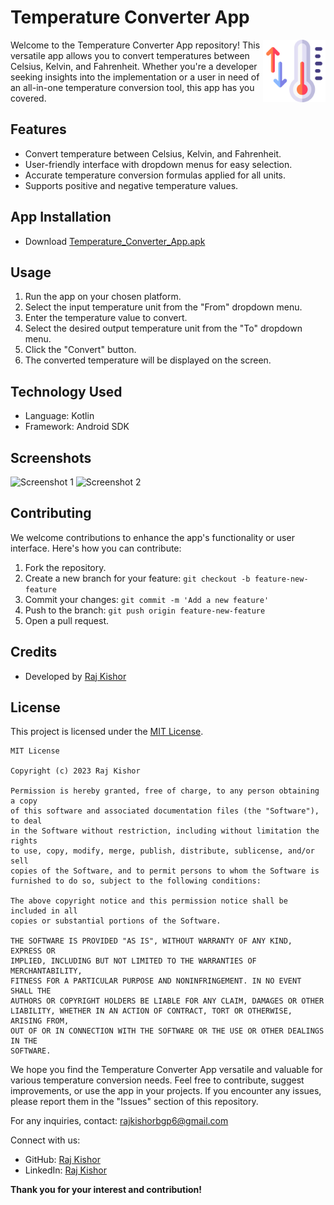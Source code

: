 # Temperature Converter App

<img align="right" alt="Coding" width="100" src="app/src/main/res/drawable/is_temperature.png">

Welcome to the Temperature Converter App repository! This versatile app allows you to convert temperatures between Celsius, Kelvin, and Fahrenheit. Whether you're a developer seeking insights into the implementation or a user in need of an all-in-one temperature conversion tool, this app has you covered.

## Features

- Convert temperature between Celsius, Kelvin, and Fahrenheit.
- User-friendly interface with dropdown menus for easy selection.
- Accurate temperature conversion formulas applied for all units.
- Supports positive and negative temperature values.

## App Installation

- Download [Temperature_Converter_App.apk](https://github.com/rajkishorbgp/Android-Apps/blob/main/TemperatureConverterApp/Temperature_Converter_App.apk)

## Usage

1. Run the app on your chosen platform.
2. Select the input temperature unit from the "From" dropdown menu.
3. Enter the temperature value to convert.
4. Select the desired output temperature unit from the "To" dropdown menu.
5. Click the "Convert" button.
6. The converted temperature will be displayed on the screen.

## Technology Used

- Language: Kotlin
- Framework: Android SDK

## Screenshots

![Screenshot 1](screenshots/screenshot1.png)
![Screenshot 2](screenshots/screenshot2.png)

## Contributing

We welcome contributions to enhance the app's functionality or user interface. Here's how you can contribute:

1. Fork the repository.
2. Create a new branch for your feature: `git checkout -b feature-new-feature`
3. Commit your changes: `git commit -m 'Add a new feature'`
4. Push to the branch: `git push origin feature-new-feature`
5. Open a pull request.

## Credits

- Developed by [Raj Kishor](https://www.linkedin.com/in/rajkishorbgp/)

## License

This project is licensed under the [MIT License](LICENSE).

```
MIT License

Copyright (c) 2023 Raj Kishor

Permission is hereby granted, free of charge, to any person obtaining a copy
of this software and associated documentation files (the "Software"), to deal
in the Software without restriction, including without limitation the rights
to use, copy, modify, merge, publish, distribute, sublicense, and/or sell
copies of the Software, and to permit persons to whom the Software is
furnished to do so, subject to the following conditions:

The above copyright notice and this permission notice shall be included in all
copies or substantial portions of the Software.

THE SOFTWARE IS PROVIDED "AS IS", WITHOUT WARRANTY OF ANY KIND, EXPRESS OR
IMPLIED, INCLUDING BUT NOT LIMITED TO THE WARRANTIES OF MERCHANTABILITY,
FITNESS FOR A PARTICULAR PURPOSE AND NONINFRINGEMENT. IN NO EVENT SHALL THE
AUTHORS OR COPYRIGHT HOLDERS BE LIABLE FOR ANY CLAIM, DAMAGES OR OTHER
LIABILITY, WHETHER IN AN ACTION OF CONTRACT, TORT OR OTHERWISE, ARISING FROM,
OUT OF OR IN CONNECTION WITH THE SOFTWARE OR THE USE OR OTHER DEALINGS IN THE
SOFTWARE.

```

We hope you find the Temperature Converter App versatile and valuable for various temperature conversion needs. Feel free to contribute, suggest improvements, or use the app in your projects. If you encounter any issues, please report them in the "Issues" section of this repository.

For any inquiries, contact: rajkishorbgp6@gmail.com

Connect with us:

- GitHub: [Raj Kishor](https://github.com/rajkishorbgp)
- LinkedIn: [Raj Kishor](https://www.linkedin.com/in/rajkishorbgp/)

**Thank you for your interest and contribution!**

